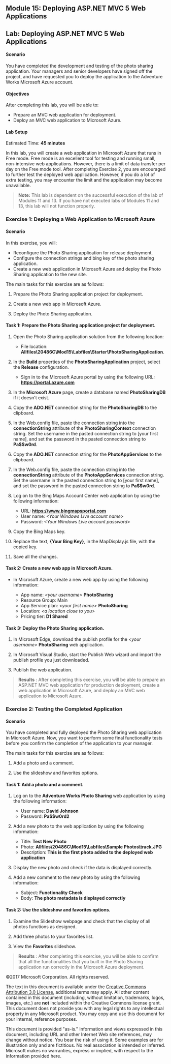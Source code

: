 ## Module 15: Deploying ASP.NET MVC 5 Web Applications

## Lab: Deploying ASP.NET MVC 5 Web Applications

#### Scenario

You have completed the development and testing of the photo sharing application. Your managers and senior developers have signed off the project, and have requested you to deploy the application to the Adventure Works Microsoft Azure account.

#### Objectives

After completing this lab, you will be able to:

- Prepare an MVC web application for deployment.
- Deploy an MVC web application to Microsoft Azure.

#### Lab Setup

Estimated Time: **45 minutes**

In this lab, you will create a web application in Microsoft Azure that runs in Free mode. Free mode is an excellent tool for testing and running small, non-intensive web applications. However, there is a limit of data transfer per day on the Free mode tool. After completing Exercise 2, you are encouraged to further test the deployed web application. However, if you do a lot of extra testing, you may encounter the limit and the application may become unavailable.

>**Note:** This lab is dependent on the successful execution of the lab of Modules 11 and 13. If you have not executed labs of Modules 11 and 13, this lab will not function properly.

### Exercise 1: Deploying a Web Application to Microsoft Azure

#### Scenario

In this exercise, you will:

- Reconfigure the Photo Sharing application for release deployment.
- Configure the connection strings and bing key of the photo sharing application.
- Create a new web application in Microsoft Azure and deploy the Photo Sharing application to the new site.

The main tasks for this exercise are as follows:

1. Prepare the Photo Sharing application project for deployment.

2. Create a new web app in Microsoft Azure.

3. Deploy the Photo Sharing application.

#### Task 1: Prepare the Photo Sharing application project for deployment.

1. Open the Photo Sharing application solution from the following location:

	- File location: **Allfiles\20486C\Mod15\Labfiles\Starter\PhotoSharingApplication**.

2. In the **Build** properties of the **PhotoSharingApplication** project, select the **Release** configuration.

	- Sign in to the Microsoft Azure portal by using the following URL: **https://portal.azure.com**

3. In the **Microsoft Azure** page, create a database named **PhotoSharingDB** if it doesn't exist.
4. Copy the **ADO.NET** connection string for the **PhotoSharingDB** to the clipboard.
5. In the Web.config file, paste the connection string into the **connectionString** attribute of the **PhotoSharingContext** connection string. Set the username in the pasted connection string to [your first name], and set the password in the pasted connection string to **Pa$$w0rd**.
6. Copy the **ADO.NET** connection string for the **PhotoAppServices** to the clipboard.
7. In the Web.config file, paste the connection string into the **connectionString** attribute of the **PhotoAppServices** connection string. Set the username in the pasted connection string to [your first name], and set the password in the pasted connection string to **Pa$$w0rd**.
8. Log on to the Bing Maps Account Center web application by using the following information:

	- URL: **https://www.bingmapsportal.com**
	- User name: _&lt;Your Windows Live account name&gt;_
	- Password: _&lt;Your Windows Live account password&gt;_

9. Copy the Bing Maps key.
10. Replace the text, **{Your Bing Key}**, in the MapDisplay.js file, with the copied key.
11. Save all the changes.

#### Task 2: Create a new web app in Microsoft Azure.

- In Microsoft Azure, create a new web app by using the following information:

	- App name: _&lt;your username&gt;_ **PhotoSharing**
	- Resource Group: Main
	- App Service plan: _&lt;your first name&gt;_ **PhotoSharing**
	- Location: _&lt;a location close to you&gt;_
	- Pricing tier: **D1 Shared**

#### Task 3: Deploy the Photo Sharing application.

1. In Microsoft Edge, download the publish profile for the _&lt;your username&gt;_ **PhotoSharing** web application.

2. In Microsoft Visual Studio, start the Publish Web wizard and import the publish profile you just downloaded.
3. Publish the web application.

  >**Results** : After completing this exercise, you will be able to prepare an ASP.NET MVC web application for production deployment, create a web application in Microsoft Azure, and deploy an MVC web application to Microsoft Azure.

### Exercise 2: Testing the Completed Application

#### Scenario

You have completed and fully deployed the Photo Sharing web application in Microsoft Azure. Now, you want to perform some final functionality tests before you confirm the completion of the application to your manager.

The main tasks for this exercise are as follows:

1. Add a photo and a comment.

2. Use the slideshow and favorites options.

#### Task 1: Add a photo and a comment.

1. Log on to the **Adventure Works Photo Sharing** web application by using the following information:

	- User name: **David Johnson**
	- Password: **Pa$$w0rd2**

2. Add a new photo to the web application by using the following information:

	- Title: **Test New Photo**
	- Photo: **Allfiles\20486C\Mod15\Labfiles\Sample Photos\track.JPG**
	- Description: **This is the first photo added to the deployed web application**

3. Display the new photo and check if the data is displayed correctly.
4. Add a new comment to the new photo by using the following information:

	- Subject: **Functionality Check**
	- Body: **The photo metadata is displayed correctly**

#### Task 2: Use the slideshow and favorites options.

1. Examine the Slideshow webpage and check that the display of all photos functions as designed.

2. Add three photos to your favorites list.
3. View the **Favorites** slideshow.

  >**Results** : After completing this exercise, you will be able to confirm that all the functionalities that you built in the Photo Sharing application run correctly in the Microsoft Azure deployment.
  
©2017 Microsoft Corporation. All rights reserved.

The text in this document is available under the  [Creative Commons Attribution 3.0 License](https://creativecommons.org/licenses/by/3.0/legalcode), additional terms may apply. All other content contained in this document (including, without limitation, trademarks, logos, images, etc.) are  **not**  included within the Creative Commons license grant. This document does not provide you with any legal rights to any intellectual property in any Microsoft product. You may copy and use this document for your internal, reference purposes.

This document is provided &quot;as-is.&quot; Information and views expressed in this document, including URL and other Internet Web site references, may change without notice. You bear the risk of using it. Some examples are for illustration only and are fictitious. No real association is intended or inferred. Microsoft makes no warranties, express or implied, with respect to the information provided here.
